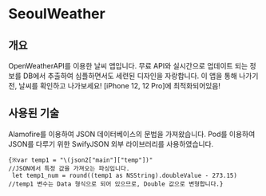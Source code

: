# SeoulWeather
개요
-------------
OpenWeatherAPI를 이용한 날씨 앱입니다.
무료 API와 실시간으로 업데이트 되는 정보를 DB에서 추출하여 심플하면서도 세련된 디자인을 자랑합니다.
이 앱을 통해 나가기 전, 날씨를 확인하고 나가보세요!
[iPhone 12, 12 Pro]에 최적화되어있음!

사용된 기술
-------------
Alamofire를 이용하여 JSON 데이터베이스의 문법을 가져왔습니다.
Pod를 이용하여 JSON를 다루기 위한 SwifyJSON 외부 라이브러리를 사용하였습니다.
 
 <pre><code>{※var temp1 = "\(json2["main"]["temp"])"                          //JSON에서 특정 값을 가져오는 파싱입니다.
 let temp1_num = round((temp1 as NSString).doubleValue - 273.15) //temp1 변수는 Data 형식으로 되어 있으므로, Double 값으로 변형합니다.}</code></pre

사진
-------------
<img src="https://github.com/ycbusiness/SeoulWeather/blob/main/%E1%84%89%E1%85%B3%E1%84%8F%E1%85%B3%E1%84%85%E1%85%B5%E1%86%AB%E1%84%89%E1%85%A3%E1%86%BA%202021-01-17%20%E1%84%8B%E1%85%A9%E1%84%92%E1%85%AE%203.28.29.png" width="450px" height="880px" title="px(픽셀) 크기 설정" alt="RubberDuck"></img><br/>
